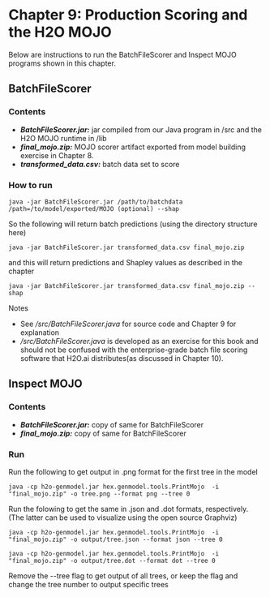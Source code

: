 # Chapter 9: Production Scoring and the H2O MOJO
Below are instructions to run the BatchFileScorer and Inspect MOJO programs shown in this chapter.

## BatchFileScorer

### Contents
* ***BatchFileScorer.jar:*** jar compiled from our Java program in /src and the H2O MOJO runtime in /lib
* ***final_mojo.zip:*** MOJO scorer artifact exported from model building exercise in Chapter 8.
* ***transformed_data.csv:*** batch data set to score

### How to run
	java -jar BatchFileScorer.jar /path/to/batchdata /path=/to/model/exported/MOJO (optional) --shap
	
So the following will return batch predictions (using the directory structure here)

	java -jar BatchFileScorer.jar transformed_data.csv final_mojo.zip
	
and this will return predictions and Shapley values as described in the chapter 

	java -jar BatchFileScorer.jar transformed_data.csv final_mojo.zip --shap
	
Notes
* See _/src/BatchFileScorer.java_ for source code and Chapter 9 for explanation
* _/src/BatchFileScorer.java_ is developed as an exercise for this book and should not be confused with the enterprise-grade batch file scoring software that H2O.ai distributes(as discussed in Chapter 10).

## Inspect MOJO

### Contents
* ***BatchFileScorer.jar:*** copy of same for BatchFileScorer
* ***final_mojo.zip:*** copy of same for BatchFileScorer

### Run
Run the following to get output in .png format for the first tree in the model

	java -cp h2o-genmodel.jar hex.genmodel.tools.PrintMojo  -i "final_mojo.zip" -o tree.png --format png --tree 0
	
Run the folowing to get the same in .json and .dot formats, respectively.  (The latter can be used to visualize using the open source Graphviz)

	java -cp h2o-genmodel.jar hex.genmodel.tools.PrintMojo  -i "final_mojo.zip" -o output/tree.json --format json --tree 0

	java -cp h2o-genmodel.jar hex.genmodel.tools.PrintMojo  -i "final_mojo.zip" -o output/tree.dot --format dot --tree 0
	
Remove the --tree flag to get output of all trees, or keep the flag and change the tree number to output specific trees